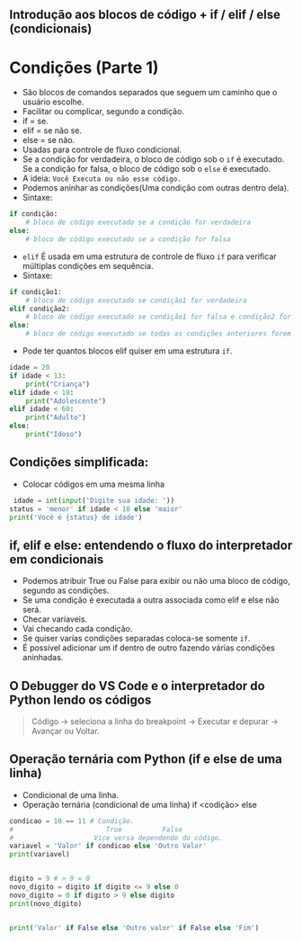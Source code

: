 ## Introdução aos blocos de código + if / elif / else (condicionais)
# Condições (Parte 1)
- São blocos de comandos separados que seguem um caminho que o usuário escolhe.
- Facilitar ou complicar, segundo a condição.
- if = se.
- elif = se não se.
- else = se não.
- Usadas para controle de fluxo condicional.
- Se a condição for verdadeira, o bloco de código sob o `if` é executado. Se a condição for falsa, o bloco de código sob o `else` é executado.
- A ideia: `Você Executa ou não esse código.`
- Podemos aninhar as condições(Uma condição com outras dentro dela).
- Sintaxe:

```python
if condição:
    # bloco de código executado se a condição for verdadeira
else:
    # bloco de código executado se a condição for falsa
```

- `elif` É usada em uma estrutura de controle de fluxo `if` para verificar múltiplas condições em sequência.
- Sintaxe:

```python
if condição1:
    # bloco de código executado se condição1 for verdadeira
elif condição2:
    # bloco de código executado se condição1 for falsa e condição2 for verdadeira
else:
    # bloco de código executado se todas as condições anteriores forem falsas
```

- Pode ter quantos blocos elif quiser em uma estrutura `if`.

```python
idade = 20
if idade < 13:
    print("Criança")
elif idade < 18:
    print("Adolescente")
elif idade < 60:
    print("Adulto")
else:
    print("Idoso")
```
## Condições simplificada:
- Colocar códigos em uma mesma linha
``` python
 idade = int(input('Digite sua idade: '))
status = 'menor' if idade < 18 else 'maior'
print('Você é {status} de idade')

```

##  if, elif e else: entendendo o fluxo do interpretador em condicionais
- Podemos atribuir True ou False para exibir ou não uma bloco de código, segundo as condições.
- Se uma condição é executada a outra associada como elif e else não será. 
- Checar varíaveis.
- Vai checando cada condição.
- Se quiser varías condições separadas coloca-se somente `if`.
- É possível adicionar um if dentro de outro fazendo várias condições aninhadas.

## O Debugger do VS Code e o interpretador do Python lendo os códigos
> Código -> seleciona a linha do breakpoint -> Executar e depurar -> Avançar ou Voltar. 

## Operação ternária com Python (if e else de uma linha)
- Condicional de uma linha.
-  Operação ternária (condicional de uma linha) <valor> if <codição> else <outro valor>

``` python
condicao = 10 == 11 # Condição. 
#                       True          False
#                    Vice versa dependendo do código. 
variavel = 'Valor' if condicao else 'Outro Valor'
print(variavel)


digito = 9 # > 9 = 0
novo_digito = digito if digito <= 9 else 0
novo_digito = 0 if digito > 9 else digito
print(novo_digito)


print('Valor' if False else 'Outro valor' if False else 'Fim')
```